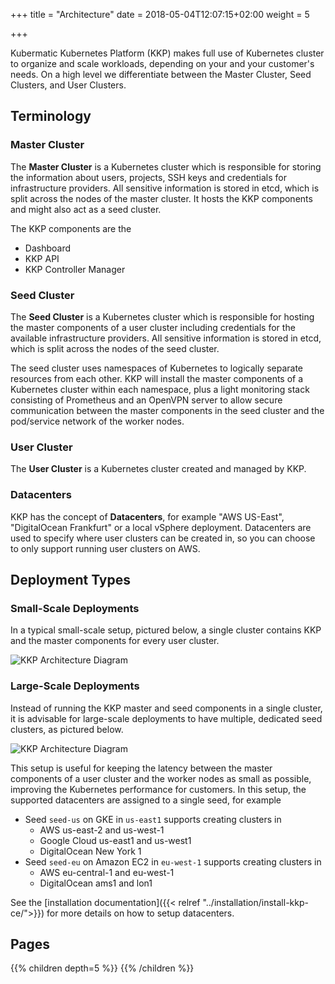 +++
title = "Architecture"
date = 2018-05-04T12:07:15+02:00
weight = 5

+++

Kubermatic Kubernetes Platform (KKP) makes full use of Kubernetes cluster to organize and scale workloads, depending on your and your customer's needs. On a high level we differentiate between the Master Cluster, Seed Clusters, and User Clusters.

## Terminology

### Master Cluster

The **Master Cluster** is a Kubernetes cluster which is responsible for storing the information about users, projects, SSH keys and credentials for infrastructure providers. All sensitive information is stored in etcd, which is split across the nodes of the master cluster.
It hosts the KKP components and might also act as a seed cluster.

The KKP components are the

* Dashboard
* KKP API
* KKP Controller Manager

### Seed Cluster

The **Seed Cluster** is a Kubernetes cluster which is responsible for hosting the master components of a user cluster including credentials for the available infrastructure providers. All sensitive information is stored in etcd, which is split across the nodes of the seed cluster.

The seed cluster uses namespaces of Kubernetes to logically separate resources from each other. KKP will install the master components of a Kubernetes cluster within each namespace, plus a light monitoring stack consisting of Prometheus and an OpenVPN server to allow secure communication between the master components in the seed cluster and the pod/service network of the worker nodes.

### User Cluster

The **User Cluster** is a Kubernetes cluster created and managed by KKP.

### Datacenters

KKP has the concept of **Datacenters**, for example "AWS US-East", "DigitalOcean Frankfurt" or a local vSphere deployment. Datacenters are used to specify where user clusters can be created in, so you can choose to only support running user clusters on AWS.

## Deployment Types

### Small-Scale Deployments

In a typical small-scale setup, pictured below, a single cluster contains KKP and the master components for every user cluster.

![KKP Architecture Diagram](/img/kubermatic/main/architecture/combined-master-seed.png)

### Large-Scale Deployments

Instead of running the KKP master and seed components in a single cluster, it is advisable for large-scale deployments to have multiple, dedicated seed clusters, as pictured below.

![KKP Architecture Diagram](/img/kubermatic/main/architecture/dedicated-seeds.png)

This setup is useful for keeping the latency between the master components of a user cluster and the worker nodes as small as possible, improving the Kubernetes performance for customers. In this setup, the supported datacenters are assigned to a single seed, for example

* Seed `seed-us` on GKE in `us-east1` supports creating clusters in
  * AWS us-east-2 and us-west-1
  * Google Cloud us-east1 and us-west1
  * DigitalOcean New York 1
* Seed `seed-eu` on Amazon EC2 in `eu-west-1` supports creating clusters in
  * AWS eu-central-1 and eu-west-1
  * DigitalOcean ams1 and lon1

See the [installation documentation]({{< relref "../installation/install-kkp-ce/">}}) for more details on how to setup datacenters.

## Pages

{{% children depth=5 %}}
{{% /children %}}
